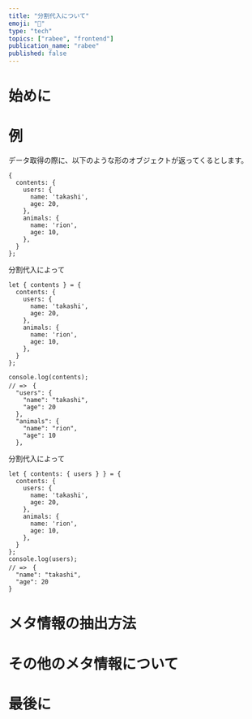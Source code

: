 ```yaml
---
title: "分割代入について"
emoji: "📂"
type: "tech"
topics: ["rabee", "frontend"]
publication_name: "rabee"
published: false
---
```


# 始めに
# 例
データ取得の際に、以下のような形のオブジェクトが返ってくるとします。
```
{
  contents: {
    users: {
      name: 'takashi',
      age: 20,
    },
    animals: {
      name: 'rion',
      age: 10,
    },
  }
};
```
分割代入によって
```
let { contents } = {
  contents: {
    users: {
      name: 'takashi',
      age: 20,
    },
    animals: {
      name: 'rion',
      age: 10,
    },
  }
};

console.log(contents);
// =>　{
  "users": {
    "name": "takashi",
    "age": 20
  },
  "animals": {
    "name": "rion",
    "age": 10
  },
```

分割代入によって
```
let { contents: { users } } = {
  contents: {
    users: {
      name: 'takashi',
      age: 20,
    },
    animals: {
      name: 'rion',
      age: 10,
    },
  }
};
console.log(users);
// =>　{
  "name": "takashi",
  "age": 20
}
```
# メタ情報の抽出方法

# その他のメタ情報について
# 最後に
